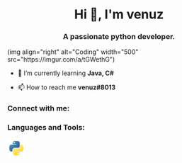 <h1 align="center">Hi 👋, I'm venuz</h1>
<h3 align="center">A passionate python developer.</h3>
(img align="right" alt="Coding" width="500" src="https://imgur.com/a/tGWethG")

- 🌱 I’m currently learning **Java, C#**

- 📫 How to reach me **venuz#8013**

<h3 align="left">Connect with me:</h3>
<p align="left">
</p>

<h3 align="left">Languages and Tools:</h3>
<p align="left"> <a href="https://www.python.org" target="_blank" rel="noreferrer"> <img src="https://raw.githubusercontent.com/devicons/devicon/master/icons/python/python-original.svg" alt="python" width="40" height="40"/> </a> </p>
